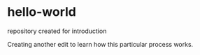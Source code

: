# hello-world
repository created for introduction

Creating another edit to learn how this particular process works.
